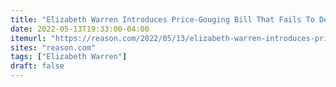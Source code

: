 ```yaml
---
title: "Elizabeth Warren Introduces Price-Gouging Bill That Fails To Define What Qualifies as Price Gouging"
date: 2022-05-13T19:33:00-04:00
itemurl: "https://reason.com/2022/05/13/elizabeth-warren-introduces-price-gouging-bill-that-fails-to-define-what-qualifies-as-price-gouging/"
sites: "reason.com"
tags: ["Elizabeth Warren"]
draft: false
---
```


